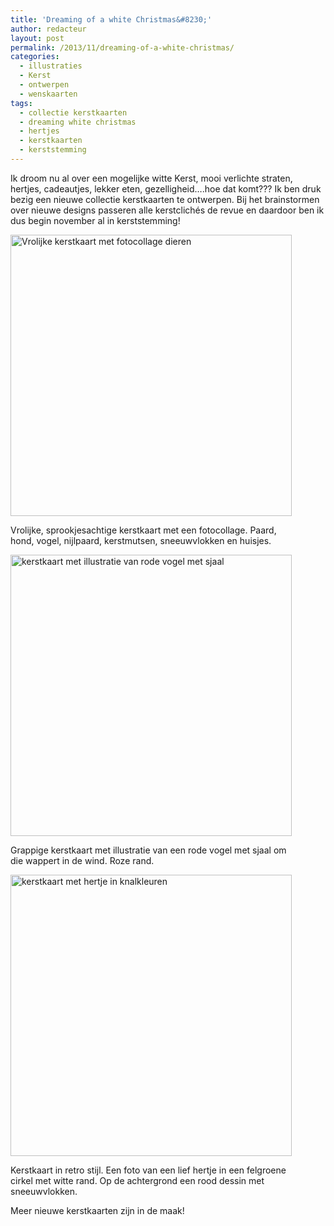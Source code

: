 ```yaml
---
title: 'Dreaming of a white Christmas&#8230;'
author: redacteur
layout: post
permalink: /2013/11/dreaming-of-a-white-christmas/
categories:
  - illustraties
  - Kerst
  - ontwerpen
  - wenskaarten
tags:
  - collectie kerstkaarten
  - dreaming white christmas
  - hertjes
  - kerstkaarten
  - kerststemming
---
```

Ik droom nu al over een mogelijke witte Kerst, mooi verlichte straten, hertjes, cadeautjes, lekker eten, gezelligheid&#8230;.hoe dat komt??? Ik ben druk bezig een nieuwe collectie kerstkaarten te ontwerpen. Bij het brainstormen over nieuwe designs passeren alle kerstclichés de revue en daardoor ben ik dus begin november al in kerststemming!

<div id="attachment_4831" style="width: 460px" class="wp-caption aligncenter">
  <a title="bekijk en bestel deze kerstkaart via Kaartje2go" href="http://www.kaartje2go.nl/kerstkaarten/dierencollage-kerst-blauw" target="_blank"><img class="size-full wp-image-4831 " src="http://www.schildertuin.nl/wordpress/wp-content/uploads/2013/11/dieren_kerst_collage_blauw.jpg" alt="Vrolijke kerstkaart met fotocollage dieren" width="450" height="450" /></a>
  
  <p class="wp-caption-text">
    Vrolijke, sprookjesachtige kerstkaart met een fotocollage. Paard, hond, vogel, nijlpaard, kerstmutsen, sneeuwvlokken en huisjes.
  </p>
</div>

<div id="attachment_4833" style="width: 460px" class="wp-caption aligncenter">
  <a title="bekijk en bestel deze kerstkaart via Kaartje2go" href="http://www.kaartje2go.nl/kerstkaarten/rode-kerstvogel-met-sjaal" target="_blank"><img class="size-full wp-image-4833 " src="http://www.schildertuin.nl/wordpress/wp-content/uploads/2013/11/vogel-met-rode-sjaal-roze-rand.jpg" alt="kerstkaart met illustratie van rode vogel met sjaal" width="450" height="450" /></a>
  
  <p class="wp-caption-text">
    Grappige kerstkaart met illustratie van een rode vogel met sjaal om die wappert in de wind. Roze rand.
  </p>
</div>

<div id="attachment_4832" style="width: 460px" class="wp-caption aligncenter">
  <a title="bekijk en bestel deze kerstkaart via Kaartje2go" href="http://www.kaartje2go.nl/kerstkaarten/hertje-retro-kerstkaart-rood-groen" target="_blank"><img class="size-full wp-image-4832 " src="http://www.schildertuin.nl/wordpress/wp-content/uploads/2013/11/hertje-kerst-retro-knalkleuren.jpg" alt="kerstkaart met hertje in knalkleuren" width="450" height="450" /></a>
  
  <p class="wp-caption-text">
    Kerstkaart in retro stijl. Een foto van een lief hertje in een felgroene cirkel met witte rand. Op de achtergrond een rood dessin met sneeuwvlokken.
  </p>
</div>

Meer nieuwe kerstkaarten zijn in de maak!